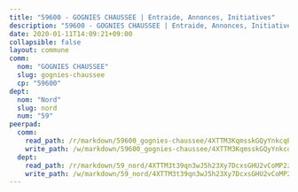 ```yaml
---
title: "59600 - GOGNIES CHAUSSEE | Entraide, Annonces, Initiatives"
description: "59600 - GOGNIES CHAUSSEE | Entraide, Annonces, Initiatives"
date: 2020-01-11T14:09:21+09:00
collapsible: false
layout: commune
comm:
  nom: "GOGNIES CHAUSSEE"
  slug: gognies-chaussee
  cp: "59600"
dept:
  nom: "Nord"
  slug: nord
  num: "59"
peerpad:
  comm:
    read_path: /r/markdown/59600_gognies-chaussee/4XTTM3KqmsskGQyYnkcqPhY3kYhQ7VBkoMCjmR4cvxRmHB78e
    write_path: /w/markdown/59600_gognies-chaussee/4XTTM3KqmsskGQyYnkcqPhY3kYhQ7VBkoMCjmR4cvxRmHB78e-K3TgUmjYvAAAg1BjXmrrKfESHei7vbVuSKjKXah121Z9pFRTGpyPqvb2PRgT94PQoKGjwpy9aqiY2EcrksSLQC7h5gR3fmDWjHpuzqan1YrDHsgP2uVWF6bERBQyd4548VgECAoC
  dept:
    read_path: /r/markdown/59_nord/4XTTM3t39qn3wJ5h23Xy7DcxsGHU2vCoMP2z3iS4TUn3TrtdJ
    write_path: /w/markdown/59_nord/4XTTM3t39qn3wJ5h23Xy7DcxsGHU2vCoMP2z3iS4TUn3TrtdJ-K3TgTuZGkuZqXfr6fpmH7pGsMT6ndvZQMyRDze5QBt7XScLWHoBi246kLoDKpTH2Yo4f3AFSSJqGc2ozvNww7qPLqsDjpvahxCbQ6F5znbfjp6kVgaDcTYc9LyhwSfYuCevnvZUQ
---
```


